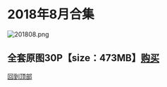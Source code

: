 # 2018年8月合集
![201808.png](https://www.nsaimg.com/2020/04/02/5e85ad2bae063.png)
## 全套原图30P【size：473MB】[购买]()<br>
[回到顶部](#readme)

